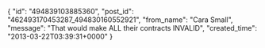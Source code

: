  {
   "id": "494839103885360",
   "post_id": "462493170453287_494830160552921",
   "from_name": "Cara Small",
   "message": "That would make ALL their contracts INVALID",
   "created_time": "2013-03-22T03:39:31+0000"
 }
